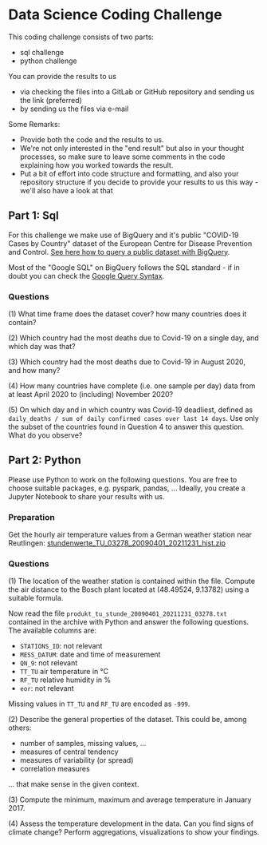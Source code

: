 # Data Science Coding Challenge

This coding challenge consists of two parts:
* sql challenge
* python challenge

You can provide the results to us
* via checking the files into a GitLab or GitHub repository and sending us the link (preferred)
* by sending us the files via e-mail

Some Remarks:
* Provide both the code and the results to us. 
* We're not only interested in the "end result" but also in your thought processes, so make sure to leave some comments in the code explaining how you worked towards the result.
* Put a bit of effort into code structure and formatting, and also your repository structure if you decide to provide your results to us this way - we'll also have a look at that



## Part 1: Sql

For this challenge we make use of BigQuery and it's public "COVID-19 Cases by Country" dataset of the European Centre for Disease Prevention and Control. [See here how to query a public dataset with BigQuery](https://cloud.google.com/bigquery/docs/quickstarts/query-public-dataset-console).

Most of the "Google SQL" on BigQuery follows the SQL standard - if in doubt you can check the [Google Query Syntax](https://cloud.google.com/bigquery/docs/reference/standard-sql/query-syntax).


### Questions

(1) What time frame does the dataset cover? how many countries does it contain?

(2) Which country had the most deaths due to Covid-19 on a single day, and which day was that?

(3) Which country had the most deaths due to Covid-19 in August 2020, and how many?

(4) How many countries have complete (i.e. one sample per day) data from at least April 2020 to (including) November 2020?

(5) On which day and in which country was Covid-19 deadliest, defined as ``daily_deaths / sum of daily confirmed cases over last 14 days``. Use only the subset of the countries found in Question 4 to answer this question. What do you observe?


## Part 2: Python

Please use Python to work on the following questions. You are free to choose suitable packages, e.g. pyspark, pandas, ...
Ideally, you create a Jupyter Notebook to share your results with us.


### Preparation

Get the hourly air temperature values from a German weather station near Reutlingen: [stundenwerte_TU_03278_20090401_20211231_hist.zip](https://opendata.dwd.de/climate_environment/CDC/observations_germany/climate/hourly/air_temperature/historical/stundenwerte_TU_03278_20090401_20211231_hist.zip)


### Questions

(1) The location of the weather station is contained within the file. Compute the air distance to the Bosch plant located at (48.49524, 9.13782) using a suitable formula.

Now read the file ``produkt_tu_stunde_20090401_20211231_03278.txt`` contained in the archive with Python and answer the following questions. The available columns are:
* ``STATIONS_ID``: not relevant
* ``MESS_DATUM``: date and time of measurement
* ``QN_9``: not relevant
* ``TT_TU`` air temperature in °C
* ``RF_TU`` relative humidity in %
* ``eor``: not relevant

Missing values in ``TT_TU`` and ``RF_TU`` are encoded as ``-999``.

(2) Describe the general properties of the dataset. This could be, among others:
* number of samples, missing values, ...
* measures of central tendency
* measures of variability (or spread)
* correlation measures

... that make sense in the given context.


(3) Compute the minimum, maximum and average temperature in January 2017.

(4) Assess the temperature development in the data. Can you find signs of climate change? Perform aggregations, visualizations to show your findings.